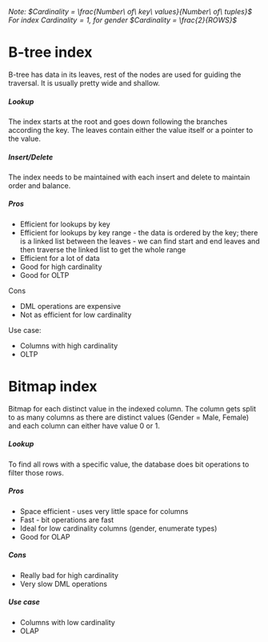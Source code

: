 *Note:
	$Cardinality = \frac{Number\ of\ key\ values}{Number\ of\ tuples}$
	For index $Cardinality=1$, for gender $Cardinality = \frac{2}{ROWS}$*
# B-tree index
B-tree has data in its leaves, rest of the nodes are used for guiding the traversal. It is usually pretty wide and shallow.

##### Lookup
The index starts at the root and goes down following the branches according the key. The leaves contain either the value itself or a pointer to the value.

##### Insert/Delete
The index needs to be maintained with each insert and delete to maintain order and balance.

##### Pros
- Efficient for lookups by key
- Efficient for lookups by key range - the data is ordered by the key; there is a linked list between the leaves - we can find start and end leaves and then traverse the linked list to get the whole range
- Efficient for a lot of data
- Good for high cardinality
- Good for OLTP

Cons
- DML operations are expensive
- Not as efficient for low cardinality

Use case:
- Columns with high cardinality
- OLTP

# Bitmap index
Bitmap for each distinct value in the indexed column. The column gets split to as many columns as there are distinct values (Gender = Male, Female) and each column can either have value 0 or 1.

##### Lookup
To find all rows with a specific value, the database does bit operations to filter those rows.

##### Pros
- Space efficient - uses very little space for columns
- Fast - bit operations are fast
- Ideal for low cardinality columns (gender, enumerate types)
- Good for OLAP

##### Cons
- Really bad for high cardinality
- Very slow DML operations

##### Use case
- Columns with low cardinality
- OLAP